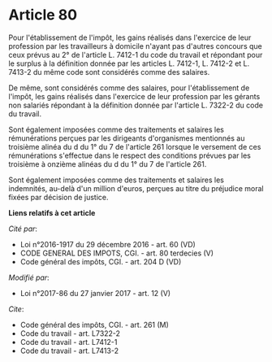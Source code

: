 # Article 80

Pour l'établissement de l'impôt, les gains réalisés dans l'exercice de leur profession par les travailleurs à domicile
n'ayant pas d'autres concours que ceux prévus au 2° de l'article L. 7412-1 du code du travail et répondant pour le surplus à
la définition donnée par les articles L. 7412-1, L. 7412-2 et L. 7413-2 du même code sont considérés comme des salaires. 

De même, sont considérés comme des salaires, pour l'établissement de l'impôt, les gains réalisés dans l'exercice de leur
profession par les gérants non salariés répondant à la définition donnée par l'article L. 7322-2 du code du travail. 

Sont également imposées comme des traitements et salaires les rémunérations perçues par les dirigeants d'organismes
mentionnés au troisième alinéa du d du 1° du 7 de l'article 261 lorsque le versement de ces rémunérations s'effectue dans le
respect des conditions prévues par les troisième à onzième alinéas du d du 1° du 7 de l'article 261.

Sont également imposées comme des traitements et salaires les indemnités, au-delà d'un million d'euros, perçues au titre du
préjudice moral fixées par décision de justice.

**Liens relatifs à cet article**

_Cité par_:

  - Loi n°2016-1917 du 29 décembre 2016 - art. 60 (VD)
  - CODE GENERAL DES IMPOTS, CGI. - art. 80 terdecies (V)
  - Code général des impôts, CGI. - art. 204 D (VD)

_Modifié par_:

  - Loi n°2017-86 du 27 janvier 2017 - art. 12 (V)

_Cite_:

  - Code général des impôts, CGI. - art. 261 (M)
  - Code du travail - art. L7322-2
  - Code du travail - art. L7412-1
  - Code du travail - art. L7413-2
